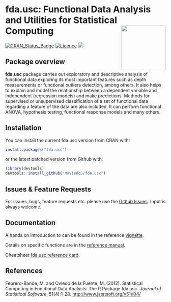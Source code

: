 
<!-- README.md is generated from README.Rmd. Please edit that file -->

<!--
# fda.usc
README.md is generated from README.Rmd. Please edit that file 
#[![Travis-CI Build Status](https://api.travis-ci.org/maierhofert/classiFunc.svg?branch=master)](https://travis-ci.org/maierhofert/classiFunc)
#[![packageversion](https://img.shields.io/badge/Package%20version-0.1.1-orange.svg?style=flat-square)](https://CRAN.R-project.org/package=classiFunc)
[![CRAN_Status_Badge](https://www.r-pkg.org/badges/version/fda.usc)](https://cran.r-project.org/package=fda.usc)
[![](https://cranlogs.r-pkg.org/badges/fda.usc)](https://cran.r-project.org/package=fda.usc)
# [![Licence](https://img.shields.io/badge/licence-GPL--3-blue.svg)](https://www.gnu.org/licenses/gpl-3.0.en.html)
Incluir reference card
[![Travis-CI Build Status](https://api.travis-ci.org/moviedo5/fda.usc.svg?branch=master)](https://travis-ci.org/moviedo5/fda.usc)
## fda.usc: Functional Data Analysis and Utilities for Statistical Computing

<img src="inst/figures/fda.usc.png" align="right" height="300"/>
-->

# fda.usc: Functional Data Analysis and Utilities for Statistical Computing <img src="inst/figures/fda.usc.png" align="right" width="140" />

[![CRAN\_Status\_Badge](https://www.r-pkg.org/badges/version/fda.usc)](https://cran.r-project.org/package=fda.usc)
[![Licence](https://img.shields.io/badge/licence-GPL--2-blue.svg)](https://www.gnu.org/licenses/gpl-2.0.en.html)
[![](https://cranlogs.r-pkg.org/badges/fda.usc)](https://cran.r-project.org/package=fda.usc)

## Package overview

<!--The **fda.usc** package implements methods  for exploratory and descriptive analysis of functional data such as depth measurements, atypical curves detection, regression models, supervised classification, unsupervised classification and functional analysis of variance.
-->

**fda.usc** package carries out exploratory and descriptive analysis of
functional data exploring its most important features such as depth
measurements or functional outliers detection, among others. It also
helps to explain and model the relationship between a dependent variable
and independent (regression models) and make predictions. Methods for
supervised or unsupervised classification of a set of functional data
regarding a feature of the data are also included. It can perform
functional ANOVA, hypothesis testing, functional response models and
many others.

## Installation

You can install the current fda.usc version from CRAN with:

``` r
install.packages("fda.usc")
```

or the latest patched version from Github with:

``` r
library(devtools)
devtools::install_github("moviedo5/fda.usc")
```

## Issues & Feature Requests

For issues, bugs, feature requests etc. please use the [Github
Issues](https://github.com/moviedo5/fda.usc/issues). Input is always
welcome.

## Documentation

A hands on introduction to  can be found in the reference
[vignette](https://www.jstatsoft.org/index.php/jss/article/view/v051i04/v51i04.pdf).

Details on specific functions are in the [reference
manual](https://cran.r-project.org/package=fda.usc/fda.usc.pdf).

Cheatsheet [fda.usc reference
card](https://zenodo.org/record/3386752/files/RefCard_fda.usc_v1.pdf?download=1).

## References

Febrero-Bande, M. and Oviedo de la Fuente, M. (2012). Statistical
Computing in Functional Data Analysis: The R Package fda.usc. *Journal
of Statistical Software*, 51(4):1-28.
<http://www.jstatsoft.org/v51/i04/>

<!--
library(roxygen2)
setwd("C:/Users/moviedo/github/fda.usc/")
getwd()
pkgbuild::compile_dll()
roxygenize()
devtools::document()

library(devtools)
# devtools::install_github("moviedo5/fda.usc.devel",auth_user="moviedo5")

R CMD build fda.usc_2.0.3
R CMD build fda.usc
R CMD check fda.usc_2.0.3.tar.gz --as-cran
R CMD INSTALL fda.usc_2.0.3.tar.gz --build

Manuel Oviedo PhD thesis [Advances in functional regression and classification models](http://hdl.handle.net/10347/18236)

-->

<!-- ```{r example} -->

<!-- ## basic example code -->

<!-- 
<img src="inst/figures/baseplot.png" height="300"/>
